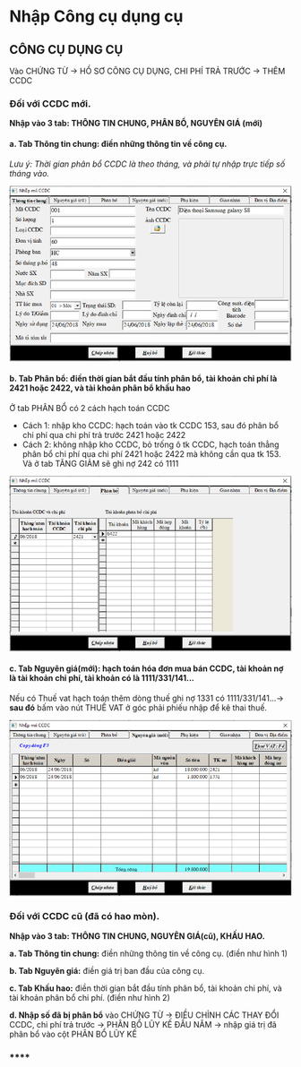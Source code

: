 # Nhập Công cụ dụng cụ



## CÔNG CỤ DỤNG CỤ

Vào CHỨNG TỪ -&gt; HỒ SƠ CÔNG CỤ DỤNG, CHI PHÍ TRẢ TRƯỚC -&gt; THÊM CCDC

### **Đối với CCDC mới.** 

**Nhập vào 3 tab: THÔNG TIN CHUNG, PHÂN BỔ, NGUYÊN GIÁ \(mới\)**

#### **a. Tab Thông tin chung:** điền những thông tin về công cụ.

_Lưu ý: Thời gian phân bổ CCDC là theo tháng, và phải tự nhập trực tiếp số tháng vào._

![](../.gitbook/assets/image%20%283%29.png)

#### **b. Tab Phân bổ:** điền thời gian bắt đầu tính phân bổ, tài khoản chi phí là 2421 hoặc 2422, và tài khoản phân bổ khấu hao

Ở tab PHÂN BỔ có 2 cách hạch toán CCDC

* Cách 1: nhập kho CCDC: hạch toán vào tk CCDC 153, sau đó phân bổ chi phí qua chi phí trả trước 2421 hoặc 2422
* Cách 2: không nhập kho CCDC, bỏ trống ô tk CCDC, hạch toán thẳng phân bổ chi phí qua chi phí 2421 hoặc 2422 mà không cần qua tk 153. Và ở tab TĂNG GIẢM sẽ ghi nợ 242 có 1111

![](../.gitbook/assets/image%20%287%29.png)

#### **c. Tab Nguyên giá\(mới\):** hạch toán hóa đơn mua bán CCDC, tài khoản nợ là tài khoản chi phí, tài khoản có là 1111/331/141...

Nếu có Thuế vat hạch toán thêm dòng thuế ghi nợ 1331 có 1111/331/141...-&gt; **sau đó** bấm vào nút THUẾ VAT ở góc phải phiếu nhập để kê thai thuế.

![Hinh 3. Nguy&#xEA;n gi&#xE1;\(m&#x1EDB;i\)](../.gitbook/assets/1.png)

### **Đối với CCDC cũ \(đã có hao mòn\).** 

**Nhập vào 3 tab: THÔNG TIN CHUNG, NGUYÊN GIÁ\(cũ\), KHẤU HAO.**

**a. Tab Thông tin chung:** điền những thông tin về công cụ. \(điền như hình 1\)

**b. Tab Nguyên giá:** điền giá trị ban đầu của công cụ.

**c. Tab Khấu hao:** điền thời gian bắt đầu tính phân bổ, tài khoản chi phí, và tài khoản phân bổ chi phí. \(điền như hình 2\)

**d. Nhập số đã bị phân bổ** vào CHỨNG TỪ -&gt; ĐIỀU CHỈNH CÁC THAY ĐỔI CCDC, chi phí trả trước -&gt; PHÂN BỔ LŨY KẾ ĐẦU NĂM -&gt; nhập giá trị đã phân bổ vào cột PHÂN BỔ LŨY KẾ

### \*\*\*\*

